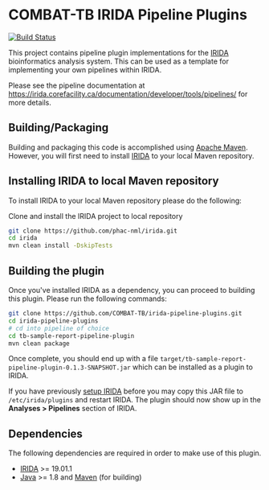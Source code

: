 # COMBAT-TB IRIDA Pipeline Plugins

[![Build Status](https://travis-ci.org/COMBAT-TB/irida-pipeline-plugins.svg?branch=master)](https://travis-ci.org/COMBAT-TB/irida-pipeline-plugins)

This project contains pipeline plugin implementations for the [IRIDA][] bioinformatics analysis system. This can be used as a template for implementing your own pipelines within IRIDA.

Please see the pipeline documentation at <https://irida.corefacility.ca/documentation/developer/tools/pipelines/> for more details.

## Building/Packaging

Building and packaging this code is accomplished using [Apache Maven][maven]. However, you will first need to install [IRIDA](https://github.com/phac-nml/irida) to your local Maven repository.

## Installing IRIDA to local Maven repository

To install IRIDA to your local Maven repository please do the following:

Clone and install the IRIDA project to local repository

```bash
git clone https://github.com/phac-nml/irida.git
cd irida
mvn clean install -DskipTests
```

## Building the plugin

Once you've installed IRIDA as a dependency, you can proceed to building this plugin. Please run the following commands:

```bash
git clone https://github.com/COMBAT-TB/irida-pipeline-plugins.git
cd irida-pipeline-plugins
# cd into pipeline of choice
cd tb-sample-report-pipeline-plugin
mvn clean package
```

Once complete, you should end up with a file `target/tb-sample-report-pipeline-plugin-0.1.3-SNAPSHOT.jar` which can be installed as a plugin to IRIDA.

If you have previously [setup IRIDA][irida-setup] before you may copy this JAR file to `/etc/irida/plugins` and restart IRIDA. The plugin should now show up in the **Analyses > Pipelines** section of IRIDA.

## Dependencies

The following dependencies are required in order to make use of this plugin.

- [IRIDA][] >= 19.01.1
- [Java][] >= 1.8 and [Maven][maven] (for building)

[maven]: https://maven.apache.org/
[irida]: http://irida.ca/
[galaxy]: https://galaxyproject.org/
[java]: https://www.java.com/
[irida-setup]: https://irida.corefacility.ca/documentation/administrator/index.html
